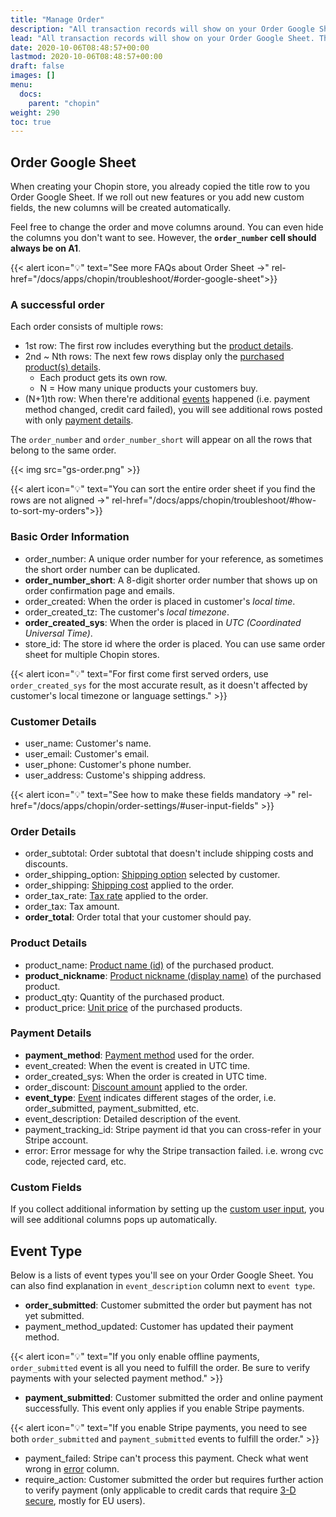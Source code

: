 ```yaml
---
title: "Manage Order"
description: "All transaction records will show on your Order Google Sheet. This page will show you how to understand your order data. You can easily view, organize, and analyze your data within google sheets."
lead: "All transaction records will show on your Order Google Sheet. This page will show you how to understand your order data. You can easily view, organize, and analyze your data within google sheets."
date: 2020-10-06T08:48:57+00:00
lastmod: 2020-10-06T08:48:57+00:00
draft: false
images: []
menu:
  docs:
    parent: "chopin"
weight: 290
toc: true
---
```


## Order Google Sheet

When creating your Chopin store, you already copied the title row to you Order Google Sheet. If we roll out new features or you add new custom fields, the new columns will be created automatically.

Feel free to change the order and move columns around. You can even hide the columns you don't want to see. However, the **`order_number` cell should always be on A1**.

{{< alert icon="💡" text="See more FAQs about Order Sheet →" rel-href="/docs/apps/chopin/troubleshoot/#order-google-sheet">}}

### A successful order

Each order consists of multiple rows:

- 1st row: The first row includes everything but the [product details](#product-details).
- 2nd ~ Nth rows: The next few rows display only the [purchased product(s) details](#product-details). 
  - Each product gets its own row. 
  - N = How many unique products your customers buy.
- (N+1)th row: When there're additional [events](#event-type) happened (i.e. payment method changed, credit card failed), you will see additional rows posted with only [payment details](#payment-details).

The `order_number` and `order_number_short` will appear on all the rows that belong to the same order.

{{< img src="gs-order.png" >}}

{{< alert icon="💡" text="You can sort the entire order sheet if you find the rows are not aligned →" rel-href="/docs/apps/chopin/troubleshoot/#how-to-sort-my-orders">}}

### Basic Order Information

- order_number: A unique order number for your reference, as sometimes the short order number can be duplicated.
- **order_number_short**: A 8-digit shorter order number that shows up on order confirmation page and emails.
- order_created: When the order is placed in customer's *local time*.
- order_created_tz: The customer's *local timezone*.
- **order_created_sys**: When the order is placed in *UTC (Coordinated Universal Time)*.
- store_id: The store id where the order is placed. You can use same order sheet for multiple Chopin stores.

{{< alert icon="💡" text="For first come first served orders, use `order_created_sys` for the most accurate result, as it doesn't affected by customer's local timezone or language settings." >}}

### Customer Details

- user_name: Customer's name.
- user_email: Customer's email.
- user_phone: Customer's phone number.
- user_address: Custome's shipping address.

{{< alert icon="💡" text="See how to make these fields mandatory →" rel-href="/docs/apps/chopin/order-settings/#user-input-fields" >}}

### Order Details

- order_subtotal: Order subtotal that doesn't include shipping costs and discounts.
- order_shipping_option: [Shipping option](/docs/apps/chopin/order-settings/#shipping) selected by customer.
- order_shipping: [Shipping cost](/docs/apps/chopin/order-settings/#shipping) applied to the order.
- order_tax_rate: [Tax rate](/docs/apps/chopin/order-settings/#tax) applied to the order.
- order_tax: Tax amount.
- **order_total**: Order total that your customer should pay.

### Product Details

- product_name: [Product name (id)](/docs/apps/chopin/product-configuration/#name-required) of the purchased product.
- **product_nickname**: [Product nickname (display name)](/docs/apps/chopin/product-configuration/#nickname) of the purchased product.
- product_qty: Quantity of the purchased product.
- product_price: [Unit price](/docs/apps/chopin/product-configuration/#price-required) of the purchased products.

### Payment Details

- **payment_method**: [Payment method](https://apiobuild.com/docs/docs/apps/chopin/payments/) used for the order.
- event_created: When the event is created in UTC time.
- order_created_sys: When the order is created in UTC time.
- order_discount: [Discount amount](/docs/apps/chopin/order-settings/#discount) applied to the order.
- **event_type**: [Event](#event-type) indicates different stages of the order, i.e. order_submitted, payment_submitted, etc.
- event_description: Detailed description of the event.
- payment_tracking_id: Stripe payment id that you can cross-refer in your Stripe account.
- error: Error message for why the Stripe transaction failed. i.e. wrong cvc code, rejected card, etc.

### Custom Fields

If you collect additional information by setting up the [custom user input](/docs/apps/chopin/order-settings/#user-input-fields), you will see additional columns pops up automatically.

## Event Type

Below is a lists of event types you'll see on your Order Google Sheet. You can also find explanation in `event_description` column next to `event type`.

- **order_submitted**: Customer submitted the order but payment has not yet submitted.
- payment_method_updated: Customer has updated their payment method.

{{< alert icon="💡" text="If you only enable offline payments, `order_submitted` event is all you need to fulfill the order. Be sure to verify payments with your selected payment method." >}}

- **payment_submitted**: Customer submitted the order and online payment successfully. This event only applies if you enable Stripe payments.

{{< alert icon="💡" text="If you enable Stripe payments, you need to see both `order_submitted` and `payment_submitted` events to fulfill the order." >}}

- payment_failed: Stripe can't process this payment. Check what went wrong in [error](#payment-details) column.
- require_action: Customer submitted the order but requires further action to verify payment (only applicable to credit cards that require [3-D secure](https://en.wikipedia.org/wiki/3-D_Secure), mostly for EU users).
